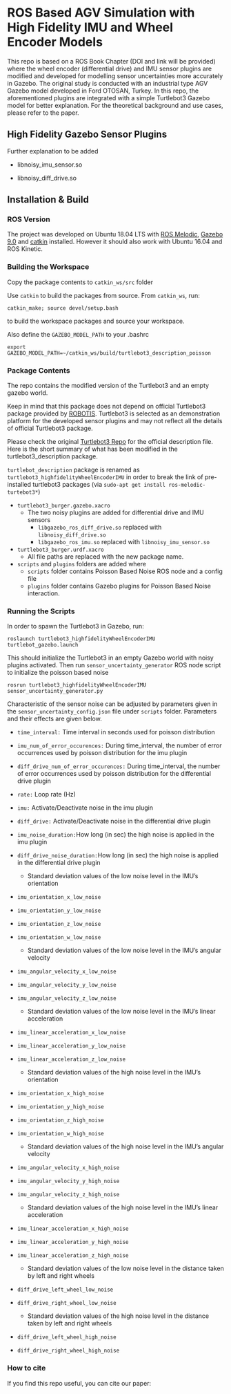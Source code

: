 # ROS Based AGV Simulation with High Fidelity IMU and Wheel Encoder Models
This repo is based on a ROS Book Chapter (DOI and link will be provided) where the wheel encoder (differential drive) and IMU sensor plugins are modified and developed for modelling sensor uncertainties more accurately in Gazebo. 
The original study is conducted with an industrial type AGV Gazebo model developed in Ford OTOSAN, Turkey.
In this repo, the aforementioned plugins are integrated with a simple Turtlebot3 Gazebo model for better explanation. For the theoretical background and use cases, please refer to the paper.


## High Fidelity Gazebo Sensor Plugins

Further explanation to be added

* libnoisy_imu_sensor.so

* libnoisy_diff_drive.so

## Installation & Build
### ROS Version
The project was developed on Ubuntu 18.04 LTS with [ROS Melodic](http://wiki.ros.org/melodic), [Gazebo 9.0](http://gazebosim.org/) and [catkin](http://wiki.ros.org/catkin) installed. However it should also work with Ubuntu 16.04 and ROS Kinetic.


### Building the Workspace
Copy the package contents to ``catkin_ws/src`` folder


Use ``catkin`` to build the packages from source. From ``catkin_ws``, run:

``catkin_make; source devel/setup.bash``

to build the workspace packages and source your workspace.

Also define the ``GAZEBO_MODEL_PATH`` to your .bashrc 

``export GAZEBO_MODEL_PATH=~/catkin_ws/build/turtlebot3_description_poisson``

### Package Contents
The repo contains the modified version of the Turtlebot3 and an empty gazebo world. 

Keep in mind that this package does not depend on official Turtlebot3 package provided by [ROBOTIS](https://github.com/ROBOTIS-GIT/turtlebot3).
Turtlebot3 is selected as an demonstration platform for the developed sensor plugins and may not reflect all the details of official Turtlebot3 package.

Please check the original [Turtlebot3 Repo](https://github.com/ROBOTIS-GIT/turtlebot3) for the official description file. Here is the short summary of what has been modified in the turtlebot3_description package.

``turtlebot_description`` package is renamed as ``turtlebot3_highfidelityWheelEncoderIMU`` in order to break the link of pre-installed turtlebot3 packages (via ``sudo-apt get install ros-melodic-turtebot3*``)

* ``turtlebot3_burger.gazebo.xacro``
    * The two noisy plugins are added for differential drive and IMU sensors
        * ``libgazebo_ros_diff_drive.so`` replaced with ``libnoisy_diff_drive.so``
        * ``libgazebo_ros_imu.so`` replaced with ``libnoisy_imu_sensor.so``
* ``turtlebot3_burger.urdf.xacro``
    * All file paths are replaced with the new package name.
* ``scripts`` and ``plugins`` folders are added where
    * ``scripts`` folder contains Poisson Based Noise ROS node and a config file
    * ``plugins`` folder contains Gazebo plugins for Poisson Based Noise interaction.
    
### Running the Scripts

In order to spawn the Turtlebot3 in Gazebo, run:

``roslaunch turtlebot3_highfidelityWheelEncoderIMU turtlebot_gazebo.launch``

This should initialize the Turtlebot3 in an empty Gazebo world with noisy plugins activated.
Then run ``sensor_uncertainty_generator`` ROS node script to initialize the poisson based noise 

``rosrun turtlebot3_highfidelityWheelEncoderIMU sensor_uncertainty_generator.py``

Characteristic of the sensor noise can be adjusted by parameters given in the ``sensor_uncertainty_config.json`` file under ``scripts`` folder. Parameters and their effects are given below.

* ``time_interval:`` Time interval in seconds used for poisson distribution

* ``imu_num_of_error_occurences:`` During time_interval, the number of error occurrences used by poisson distribution for the imu plugin

* ``diff_drive_num_of_error_occurences:`` During time_interval, the number of error occurrences used by poisson distribution for the differential drive plugin

* ``rate:`` Loop rate (Hz)

* ``imu:`` Activate/Deactivate noise in the imu plugin

* ``diff_drive:`` Activate/Deactivate noise in the differential drive plugin

* ``imu_noise_duration:``How long (in sec) the high noise is applied in the imu plugin

* ``diff_drive_noise_duration:``How long (in sec) the high noise is applied in the differential drive plugin

    * Standard deviation values of the low noise level in the IMU’s orientation

* ``imu_orientation_x_low_noise``
* ``imu_orientation_y_low_noise``
* ``imu_orientation_z_low_noise``
* ``imu_orientation_w_low_noise``

    * Standard deviation values of the low noise level in the IMU’s angular velocity
    
* ``imu_angular_velocity_x_low_noise``
* ``imu_angular_velocity_y_low_noise``
* ``imu_angular_velocity_z_low_noise``

    * Standard deviation values of the low noise level in the IMU’s linear acceleration 
    
* ``imu_linear_acceleration_x_low_noise``
* ``imu_linear_acceleration_y_low_noise``
* ``imu_linear_acceleration_z_low_noise``

    * Standard deviation values of the high noise level in the IMU’s orientation
    
* ``imu_orientation_x_high_noise``
* ``imu_orientation_y_high_noise``
* ``imu_orientation_z_high_noise``
* ``imu_orientation_w_high_noise``

    * Standard deviation values of the high noise level in the IMU’s angular velocity
    
* ``imu_angular_velocity_x_high_noise``
* ``imu_angular_velocity_y_high_noise``
* ``imu_angular_velocity_z_high_noise``

    * Standard deviation values of the high noise level in the IMU’s linear acceleration
    
* ``imu_linear_acceleration_x_high_noise``
* ``imu_linear_acceleration_y_high_noise``
* ``imu_linear_acceleration_z_high_noise``

    * Standard deviation values of the low noise level in the distance taken by left and right wheels
    
* ``diff_drive_left_wheel_low_noise``
* ``diff_drive_right_wheel_low_noise``

    * Standard deviation values of the high noise level in the distance taken by left and right wheels

* ``diff_drive_left_wheel_high_noise``
* ``diff_drive_right_wheel_high_noise``

    
### How to cite
If you find this repo useful, you can cite our paper:
